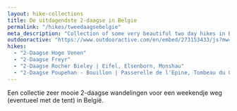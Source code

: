 ```yaml
---
layout: hike-collections
title: De uitdagendste 2-daagse in Belgie
permalink: "/hikes/tweedaagsebelgie"
meta_description: "Collection of some very beautiful two day hikes in Belgium"
outdooractive: "https://www.outdooractive.com/en/embed/273153433/js?mw=false&usr=4imcb1&key=USR-LKA30EGO-EMWGMIS4-4OSSTG7J"
hikes:
  - "2-Daagse Hoge Venen"
  - "2-Daagse Freyr"
  - "2-Daagse Rocher Bieley | Eifel, Elsenborn, Monshau"
  - "2-Daagse Poupehan - Bouillon | Passerelle de l'Epine, Tombeau du Géant, Laddertjeswandeling"
---
```


Een collectie zeer mooie 2-daagse wandelingen voor een weekendje weg (eventueel met de tent) in België.